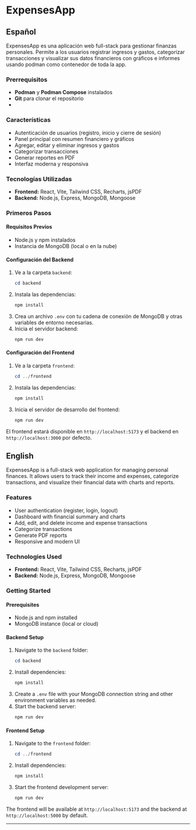 # ExpensesApp
## Español

ExpensesApp es una aplicación web full-stack para gestionar finanzas personales. Permite a los usuarios registrar ingresos y gastos, categorizar transacciones y visualizar sus datos financieros con gráficos e informes usando podman como contenedor de toda la app.

### Prerrequisitos
- **Podman** y **Podman Compose** instalados
- **Git** para clonar el repositorio
- 
### Características
- Autenticación de usuarios (registro, inicio y cierre de sesión)
- Panel principal con resumen financiero y gráficos
- Agregar, editar y eliminar ingresos y gastos
- Categorizar transacciones
- Generar reportes en PDF
- Interfaz moderna y responsiva

### Tecnologías Utilizadas
- **Frontend:** React, Vite, Tailwind CSS, Recharts, jsPDF
- **Backend:** Node.js, Express, MongoDB, Mongoose

### Primeros Pasos

#### Requisitos Previos
- Node.js y npm instalados
- Instancia de MongoDB (local o en la nube)

#### Configuración del Backend
1. Ve a la carpeta `backend`:
   ```powershell
   cd backend
   ```
2. Instala las dependencias:
   ```powershell
   npm install
   ```
3. Crea un archivo `.env` con tu cadena de conexión de MongoDB y otras variables de entorno necesarias.
4. Inicia el servidor backend:
   ```powershell
   npm run dev
   ```

#### Configuración del Frontend
1. Ve a la carpeta `frontend`:
   ```powershell
   cd ../frontend
   ```
2. Instala las dependencias:
   ```powershell
   npm install
   ```
3. Inicia el servidor de desarrollo del frontend:
   ```powershell
   npm run dev
   ```

El frontend estará disponible en `http://localhost:5173` y el backend en `http://localhost:3000` por defecto.


## English

ExpensesApp is a full-stack web application for managing personal finances. It allows users to track their income and expenses, categorize transactions, and visualize their financial data with charts and reports.

### Features
- User authentication (register, login, logout)
- Dashboard with financial summary and charts
- Add, edit, and delete income and expense transactions
- Categorize transactions
- Generate PDF reports
- Responsive and modern UI

### Technologies Used
- **Frontend:** React, Vite, Tailwind CSS, Recharts, jsPDF
- **Backend:** Node.js, Express, MongoDB, Mongoose

### Getting Started

#### Prerequisites
- Node.js and npm installed
- MongoDB instance (local or cloud)

#### Backend Setup
1. Navigate to the `backend` folder:
   ```powershell
   cd backend
   ```
2. Install dependencies:
   ```powershell
   npm install
   ```
3. Create a `.env` file with your MongoDB connection string and other environment variables as needed.
4. Start the backend server:
   ```powershell
   npm run dev
   ```

#### Frontend Setup
1. Navigate to the `frontend` folder:
   ```powershell
   cd ../frontend
   ```
2. Install dependencies:
   ```powershell
   npm install
   ```
3. Start the frontend development server:
   ```powershell
   npm run dev
   ```

The frontend will be available at `http://localhost:5173` and the backend at `http://localhost:5000` by default.

---

